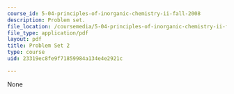 ```yaml
---
course_id: 5-04-principles-of-inorganic-chemistry-ii-fall-2008
description: Problem set.
file_location: /coursemedia/5-04-principles-of-inorganic-chemistry-ii-fall-2008/23319ec8fe9f71859984a134e4e2921c_5_04_f08_ps2.pdf
file_type: application/pdf
layout: pdf
title: Problem Set 2
type: course
uid: 23319ec8fe9f71859984a134e4e2921c

---
```

None